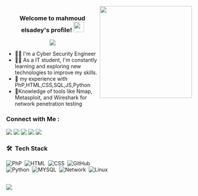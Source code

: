 
<img width="250" align="right" src="https://media2.giphy.com/media/l0IyeheChYxx2byDu/giphy.gif?cid=ecf05e47n0l7pncpqfez9hk3sfkqztngf5fbmd88ezrjowh2&ep=v1_gifs_search&rid=giphy.gif&ct=g">

<h3 align="center">
  Welcome to mahmoud elsadey's profile!
  <img src="https://media.giphy.com/media/hvRJCLFzcasrR4ia7z/giphy.gif" width="28">
</h3>

<!-- Typing SVG by DenverCoder1 - https://github.com/DenverCoder1/readme-typing-svg -->
<p align="center">
 <a href="https://github.com/DenverCoder1/readme-typing-svg"><img src="https://readme-typing-svg.herokuapp.com/?lines=Cyber-Security;web%20Penetration%20Testing;Always%20learning%20new%20things&font=Fira%20Code&center=true&width=440&height=45&color=f75c7e&vCenter=true&size=22"></a>
</p> 

- 👨‍💻 I'm a Cyber Security Engineer 
- 👨‍💻 As a IT student, I'm constantly learning and exploring new technologies to improve my skills.
- 💬 my experience with PhP,HTML,CSS,SQL,JS,Python
- 💬Knowledge of tools like Nmap, Metasploit, and Wireshark for network penetration testing

### Connect with Me :

<a href="https://www.linkedin.com/in/mahmoud-elsadey-291003260" target="_blank"><img src="https://img.shields.io/badge/-Mahmoud%20Elsadey-0077B5?style=for-the-badge&logo=Linkedin&logoColor=black"/></a>
<a href="https://t.me/MMHR0045" target="_blank"><img src="https://img.shields.io/badge/-Mahmoud%20Elsadey-0077B5?style=for-the-badge&logo=Telegram&logoColor=black"/></a>
<a href="https://www.facebook.com/mahmoudelsawy0045/" target="_blank"><img src="https://img.shields.io/badge/-Mahmoud%20Elsadey-0077B5?style=for-the-badge&logo=Facebook&logoColor=black"/></a>
<a href="https://twitter.com/MahmoudElsadey0" target="_blank"><img src="https://img.shields.io/badge/-Mahmoud%20Elsadey-0077B5?style=for-the-badge&logo=Twitter&logoColor=black"/></a>
<a href="https://tryhackme.com/p/mahmoudelsadey56" target="_blank"><img src="https://img.shields.io/badge/-Mahmoud%20Elsadey-0077B5?style=for-the-badge&logo=tryhackme&logoColor=black"/></a>



### 🛠 &nbsp;Tech Stack
![PhP](https://img.shields.io/badge/-JavaScript-05122A?style=flat&logo=javascript)&nbsp;
![HTML](https://img.shields.io/badge/-HTML-05122A?style=flat&logo=HTML5)&nbsp;
![CSS](https://img.shields.io/badge/-CSS-05122A?style=flat&logo=CSS3&logoColor=1572B6)&nbsp;
![GitHub](https://img.shields.io/badge/-GitHub-05122A?style=flat&logo=github)&nbsp; <br>
![Python](https://img.shields.io/badge/-Python%20-05122A?style=flat&logo=python)&nbsp;
![MYSQL](https://img.shields.io/badge/-MYSQL%20-05122A?style=flat&logo=MYSQL)&nbsp;
![Network](https://img.shields.io/badge/-Network%20-05122A?style=flat&logo=Network)&nbsp;
![Linux](https://img.shields.io/badge/-Linux%20-05122A?style=flat&logo=Linux)&nbsp;





<br>
<a href="https://komarev.com/ghpvc/?username=mahmoudelsadey&style=for-the-badge">
    <img src="https://komarev.com/ghpvc/?username=mahmoudelsadey&style=for-the-badge">
</a>
